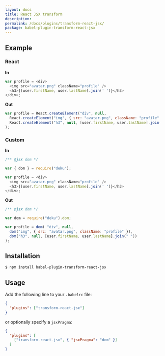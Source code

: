 ```yaml
---
layout: docs
title: React JSX transform
description:
permalink: /docs/plugins/transform-react-jsx/
package: babel-plugin-transform-react-jsx
---
```


## Example

### React

**In**

```javascript
var profile = <div>
  <img src="avatar.png" className="profile" />
  <h3>{[user.firstName, user.lastName].join(' ')}</h3>
</div>;
```

**Out**

```javascript
var profile = React.createElement("div", null,
  React.createElement("img", { src: "avatar.png", className: "profile" }),
  React.createElement("h3", null, [user.firstName, user.lastName].join(" "))
);
```

### Custom

**In**

```javascript
/** @jsx dom */

var { dom } = require("deku");

var profile = <div>
  <img src="avatar.png" className="profile" />
  <h3>{[user.firstName, user.lastName].join(' ')}</h3>
</div>;
```

**Out**

```javascript
/** @jsx dom */

var dom = require("deku").dom;

var profile = dom( "div", null,
  dom("img", { src: "avatar.png", className: "profile" }),
  dom("h3", null, [user.firstName, user.lastName].join(" "))
);
```

## Installation

```sh
$ npm install babel-plugin-transform-react-jsx
```

## Usage

Add the following line to your `.babelrc` file:

```json
{
  "plugins": ["transform-react-jsx"]
}
```

or optionally specify a `jsxPragma`:

```json
{
  "plugins": [
    ["transform-react-jsx", { "jsxPragma": "dom" }]
  ]
}
```
